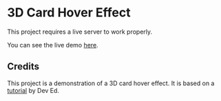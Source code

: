 # 3D Card Hover Effect

This project requires a live server to work properly. 

You can see the live demo [here](https://lalitkumar4.github.io/3D-card-hover-effect/).

## Credits

This project is a demonstration of a 3D card hover effect. It is based on a [tutorial](https://www.youtube.com/watch?v=XK7T3mY1V-w&ab_channel=developedbyed) by Dev Ed.

